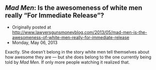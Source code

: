 ## <em>Mad Men</em>: Is the awesomeness of white men really “For Immediate Release”?

 * Originally posted at http://www.lawyersgunsmoneyblog.com/2013/05/mad-men-is-the-awesomeness-of-white-men-really-for-immediate-release
 * Monday, May 06, 2013

Exactly. She doesn’t belong in the story white men tell themselves about how awesome they are — but she does belong to the one currently being told by _Mad Men._ If only more people watching it realized that.